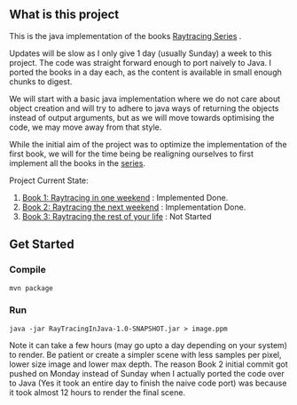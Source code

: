 ## What is this project
This is the java implementation of the books [Raytracing Series](https://raytracing.github.io/books/RayTracingInOneWeekend.html) . 

Updates will be slow as I only give 1 day (usually Sunday) a week to this project. 
The code was straight forward enough to port naively to Java. I ported the books in a day each, as the content is available in small enough chunks to digest.


We will start with a basic java implementation where we do not care about object creation and will try to adhere to java ways of returning the objects instead of output arguments, 
but as we will move towards optimising the code, we may move away from that style.

While the initial aim of the project was to optimize the implementation of the first book, 
we will for the time being be realigning ourselves to first implement all the books in the [series](https://raytracing.github.io/).

Project Current State:
1. [Book 1: Raytracing in one weekend](https://raytracing.github.io/books/RayTracingInOneWeekend.html) : Implemented Done.
2. [Book 2: Raytracing the next weekend](https://raytracing.github.io/books/RayTracingTheNextWeek.html) : Implementation Done.
3. [Book 3: Raytracing the rest of your life](https://raytracing.github.io/books/RayTracingTheRestOfYourLife.html) : Not Started

## Get Started

### Compile
```
mvn package 
```

### Run
```
java -jar RayTracingInJava-1.0-SNAPSHOT.jar > image.ppm 
```

Note it can take a few hours (may go upto a day depending on your system) to render.
Be patient or create a simpler scene with less samples per pixel, lower size image and lower max depth.
The reason Book 2 initial commit got pushed on Monday instead of Sunday when I actually ported the code over to Java
(Yes it took an entire day to finish the naive code port) was because it took almost 12 hours to render the final scene.
